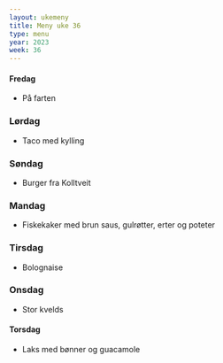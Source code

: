 ```yaml
---
layout: ukemeny
title: Meny uke 36
type: menu
year: 2023
week: 36
---
```


#### Fredag

- På farten

### Lørdag

- Taco med kylling

### Søndag

- Burger fra Kolltveit

### Mandag

- Fiskekaker med brun saus, gulrøtter, erter og poteter

### Tirsdag

- Bolognaise

### Onsdag

- Stor kvelds

#### Torsdag

- Laks med bønner og guacamole
